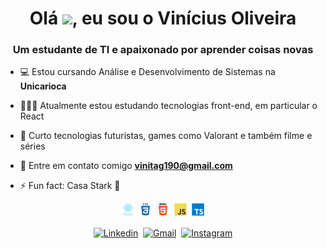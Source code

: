 <h1 align="center">Olá <img src="https://raw.githubusercontent.com/kaueMarques/kaueMarques/master/hi.gif" width="30px">, eu sou o Vinícius Oliveira</h1>
<h3 align="center">Um estudante de TI e apaixonado por aprender coisas novas</h3>

 - 💻 Estou cursando Análise e Desenvolvimento de Sistemas na **Unicarioca**
 
 - 👨🏾‍💻 Atualmente estou estudando tecnologias front-end, em particular o React 
 
 - 💬 Curto tecnologias futuristas, games como Valorant e também filme e séries
 
 - 📧 Entre em contato comigo **vinitag190@gmail.com**

- ⚡ Fun fact: Casa Stark 🐺
 
<p align="center">
<img src="https://raw.githubusercontent.com/devicons/devicon/master/icons/react/react-original-wordmark.svg" alt="react" width="20" height="20"/>&nbsp;
<img src="https://raw.githubusercontent.com/devicons/devicon/master/icons/css3/css3-plain-wordmark.svg" alt="css3"  width="20" height="20"/>&nbsp;
<img src="https://raw.githubusercontent.com/devicons/devicon/master/icons/html5/html5-original-wordmark.svg" alt="html5"  width="20" height="20"/>&nbsp;
<img src="https://raw.githubusercontent.com/devicons/devicon/master/icons/javascript/javascript-original.svg" alt="javascript" width="20" height="20"/>&nbsp;
 <img src="https://raw.githubusercontent.com/devicons/devicon/master/icons/typescript/typescript-original.svg" alt="typescript" width="20" height="20"/>
</p> 
 
<p align="center">
 <a href="https://www.linkedin.com/in/viniciusoliveiras-01532" target="blank"><img align="center" src="https://cdn.jsdelivr.net/npm/simple-icons@3.0.1/icons/linkedin.svg"    alt="Linkedin" height="20" width="20" /></a>&nbsp;
 <a href="mailto:vinitag190@gmail.com" target="blank"><img align="center" src="https://cdn.jsdelivr.net/npm/simple-icons@3.0.1/icons/gmail.svg" alt="Gmail" height="20" width="20" /></a>&nbsp;
 <a href="https://instagram.com/svini.oliveira" target="blank"><img align="center" src="https://cdn.jsdelivr.net/npm/simple-icons@3.0.1/icons/instagram.svg" alt="Instagram" height="20" width="20" /></a>
</p>


